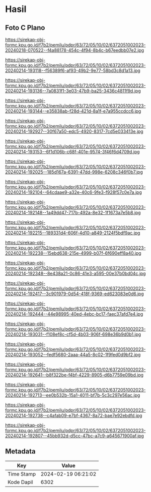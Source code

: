 # Hasil

## Foto C Plano

https://sirekap-obj-formc.kpu.go.id/f7b2/pemilu/pdpr/63/72/05/10/02/6372051002023-20240218-070522--f4a88178-454c-4f94-8b4c-b67eedbb07e2.jpg

https://sirekap-obj-formc.kpu.go.id/f7b2/pemilu/pdpr/63/72/05/10/02/6372051002023-20240214-193118--f56389f6-af93-49b2-9e77-58bd3c8d1a13.jpg

https://sirekap-obj-formc.kpu.go.id/f7b2/pemilu/pdpr/63/72/05/10/02/6372051002023-20240214-193136--7a0831f1-3e03-47b9-ba25-3436c4811f9d.jpg

https://sirekap-obj-formc.kpu.go.id/f7b2/pemilu/pdpr/63/72/05/10/02/6372051002023-20240214-193144--e35838ab-f28d-421d-8a1f-e7a955ccdcc6.jpg

https://sirekap-obj-formc.kpu.go.id/f7b2/pemilu/pdpr/63/72/05/10/02/6372051002023-20240214-192927--30f67a50-edc5-4920-8317-7cd5e033413e.jpg

https://sirekap-obj-formc.kpu.go.id/f7b2/pemilu/pdpr/63/72/05/10/02/6372051002023-20240214-193153--6f1d106b-c68f-401e-9574-3f46f6d4709d.jpg

https://sirekap-obj-formc.kpu.go.id/f7b2/pemilu/pdpr/63/72/05/10/02/6372051002023-20240214-192025--185d167a-6391-47dd-998e-6208c346f0b7.jpg

https://sirekap-obj-formc.kpu.go.id/f7b2/pemilu/pdpr/63/72/05/10/02/6372051002023-20240214-192104--64cdaae9-a32e-40c6-9fe3-f928f57c0e7a.jpg

https://sirekap-obj-formc.kpu.go.id/f7b2/pemilu/pdpr/63/72/05/10/02/6372051002023-20240214-192148--1a49dd47-717b-492a-8e32-1f1673a7e5b8.jpg

https://sirekap-obj-formc.kpu.go.id/f7b2/pemilu/pdpr/63/72/05/10/02/6372051002023-20240214-192215--189331d4-606f-4d10-a849-2124f5bdf9ac.jpg

https://sirekap-obj-formc.kpu.go.id/f7b2/pemilu/pdpr/63/72/05/10/02/6372051002023-20240214-192238--15ebd638-215e-4999-b07f-6f690eff8a40.jpg

https://sirekap-obj-formc.kpu.go.id/f7b2/pemilu/pdpr/63/72/05/10/02/6372051002023-20240214-192348--8e438a21-0c86-41e3-a595-00e37b0bd04c.jpg

https://sirekap-obj-formc.kpu.go.id/f7b2/pemilu/pdpr/63/72/05/10/02/6372051002023-20240214-192417--3c901979-0d54-418f-9369-ed623083e0d6.jpg

https://sirekap-obj-formc.kpu.go.id/f7b2/pemilu/pdpr/63/72/05/10/02/6372051002023-20240214-192444--44e98995-40ed-4ebc-bc17-faec37afd7e4.jpg

https://sirekap-obj-formc.kpu.go.id/f7b2/pemilu/pdpr/63/72/05/10/02/6372051002023-20240214-193031--f108ef8c-cf5d-4b03-906f-698e36b9d0b1.jpg

https://sirekap-obj-formc.kpu.go.id/f7b2/pemilu/pdpr/63/72/05/10/02/6372051002023-20240214-193052--fedf5680-2aaa-44a5-8c02-1f9fed0d9bf2.jpg

https://sirekap-obj-formc.kpu.go.id/f7b2/pemilu/pdpr/63/72/05/10/02/6372051002023-20240214-192641--b8f322be-f4bf-4229-8905-d6b7759e09bd.jpg

https://sirekap-obj-formc.kpu.go.id/f7b2/pemilu/pdpr/63/72/05/10/02/6372051002023-20240214-192713--ee0b532b-15a1-4011-bf7b-5c3c297e56ac.jpg

https://sirekap-obj-formc.kpu.go.id/f7b2/pemilu/pdpr/63/72/05/10/02/6372051002023-20240214-192738--c4afab09-e7bf-4367-8a72-bae7e92ebdfd.jpg

https://sirekap-obj-formc.kpu.go.id/f7b2/pemilu/pdpr/63/72/05/10/02/6372051002023-20240214-192807--45bb932d-d5cc-47bc-a7c9-a645671900af.jpg


## Metadata

| Key        | Value               |
| ---------- | ------------------- |
| Time Stamp | 2024-02-19 06:21:02 |
| Kode Dapil | 6302                |



